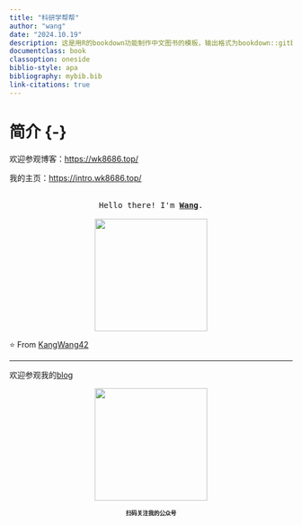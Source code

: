 ```yaml
---
title: "科研学帮帮"
author: "wang"
date: "2024.10.19"
description: 这是用R的bookdown功能制作中文图书的模板，输出格式为bookdown::gitbook和bookdown::pdf_book.
documentclass: book
classoption: oneside
biblio-style: apa
bibliography: mybib.bib
link-citations: true
---
```




# 简介 {-}
欢迎参观博客：https://wk8686.top/

我的主页：https://intro.wk8686.top/


<p align="center" class="tiltdavid">
  <br>
  <samp>
    Hello there! I'm <b><a rel="nofollow noopener noreferrer" target="_blank" href="https://wk8686.top/intro/">Wang</a></b>.
    <br><br>

</samp>

  <img src="https://vip.123pan.cn/1813062489//7%20pic/202410191634051.gif" width="200"/>
  
</p>



⭐️ From [KangWang42](https://github.com/KangWang42)


---
欢迎参观我的[blog](https://wk8686.top/)

<p align="center">

 <img src="https://vip.123pan.cn/1813062489//7%20pic/202410191634108.png" width="200"/>

 <p align="center"> <b><font size ='1.5'>扫码关注我的公众号</font></b></p>
 

 

</p>


